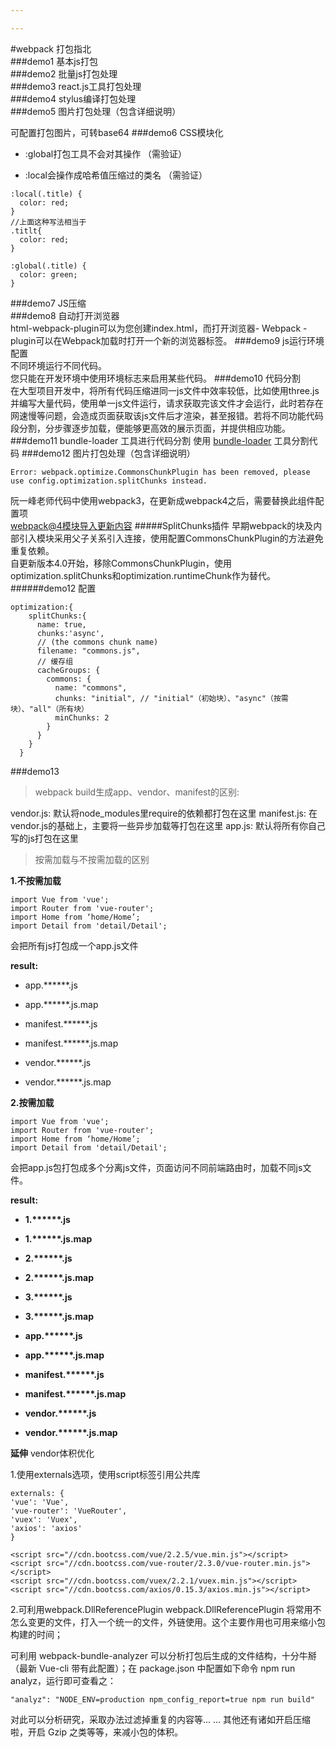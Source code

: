 ```yaml
---

---
```


#webpack 打包指北  <br>
###demo1 基本js打包 <br>
###demo2 批量js打包处理 <br>
###demo3 react.js工具打包处理 <br>
###demo4 stylus编译打包处理 <br>
###demo5 图片打包处理（包含详细说明） <br>

可配置打包图片，可转base64
###demo6 CSS模块化 <br>

* :global打包工具不会对其操作 （需验证）

* :local会操作成哈希值压缩过的类名 （需验证）

```
:local(.title) {
  color: red;
}
//上面这种写法相当于
.titlt{
  color: red;
}
 
:global(.title) {
  color: green;
}
```
###demo7 JS压缩 <br>
###demo8 自动打开浏览器 <br>
html-webpack-plugin可以为您创建index.html，而打开浏览器- Webpack -plugin可以在Webpack加载时打开一个新的浏览器标签。
###demo9 js运行环境配置 <br>
不同环境运行不同代码。<br>
您只能在开发环境中使用环境标志来启用某些代码。
###demo10 代码分割 <br>
在大型项目开发中，将所有代码压缩进同一js文件中效率较低，比如使用three.js并编写大量代码，使用单一js文件运行，请求获取完该文件才会运行，此时若存在网速慢等问题，会造成页面获取该js文件后才渲染，甚至报错。若将不同功能代码段分割，分步骤逐步加载，便能够更高效的展示页面，并提供相应功能。
###demo11 bundle-loader 工具进行代码分割
使用 [bundle-loader](https://www.npmjs.com/package/bundle-loader) 工具分割代码
###demo12 图片打包处理（包含详细说明） <br>
```
Error: webpack.optimize.CommonsChunkPlugin has been removed, please use config.optimization.splitChunks instead.
```
阮一峰老师代码中使用webpack3，在更新成webpack4之后，需要替换此组件配置项
<br>[webpack@4模块导入更新内容](https://www.webpackjs.com/plugins/split-chunks-plugin/#configuring-cache-groups)
#####SplitChunks插件
早期webpack的块及内部引入模块采用父子关系引入连接，使用配置CommonsChunkPlugin的方法避免重复依赖。
<br>自更新版本4.0开始，移除CommonsChunkPlugin，使用optimization.splitChunks和optimization.runtimeChunk作为替代。
######demo12 配置
```
optimization:{
    splitChunks:{
      name: true,
      chunks:'async',
      // (the commons chunk name)
      filename: "commons.js",
      // 缓存组
      cacheGroups: {
        commons: {
          name: "commons",
          chunks: "initial", // "initial"（初始块）、"async"（按需块）、"all"（所有块）
          minChunks: 2
        }
      }
    }
  }
```

###demo13  <br>
> webpack build生成app、vendor、manifest的区别:

vendor.js: 默认将node_modules里require的依赖都打包在这里
manifest.js: 在vendor.js的基础上，主要将一些异步加载等打包在这里
app.js: 默认将所有你自己写的js打包在这里
>按需加载与不按需加载的区别

**1.不按需加载**
```
import Vue from 'vue';
import Router from 'vue-router';
import Home from ‘home/Home’;
import Detail from 'detail/Detail';
```
会把所有js打包成一个app.js文件

**result:**

+ app.\*\*\*\*\*\*.js

+ app.\*\*\*\*\*\*.js.map

+ manifest.\*\*\*\*\*\*.js

+ manifest.\*\*\*\*\*\*.js.map

+ vendor.\*\*\*\*\*\*.js

+ vendor.\*\*\*\*\*\*.js.map

**2.按需加载**

```
import Vue from 'vue';
import Router from 'vue-router';
import Home from ‘home/Home’;
import Detail from 'detail/Detail';
```
会把app.js包打包成多个分离js文件，页面访问不同前端路由时，加载不同js文件。

**result:**

+ **1.\*\*\*\*\*\*.js**

+ **1.\*\*\*\*\*\*.js.map**

+ **2.\*\*\*\*\*\*.js**

+ **2.\*\*\*\*\*\*.js.map**

+ **3.\*\*\*\*\*\*.js**

+ **3.\*\*\*\*\*\*.js.map**

+ **app.\*\*\*\*\*\*.js**

+ **app.\*\*\*\*\*\*.js.map**

+ **manifest.\*\*\*\*\*\*.js**

+ **manifest.\*\*\*\*\*\*.js.map**

+ **vendor.\*\*\*\*\*\*.js**

+ **vendor.\*\*\*\*\*\*.js.map**

**延伸** vendor体积优化

1.使用externals选项，使用script标签引用公共库
```
externals: {
'vue': 'Vue',
'vue-router': 'VueRouter',
'vuex': 'Vuex',
'axios': 'axios'
}

<script src="//cdn.bootcss.com/vue/2.2.5/vue.min.js"></script>
<script src="//cdn.bootcss.com/vue-router/2.3.0/vue-router.min.js"></script>
<script src="//cdn.bootcss.com/vuex/2.2.1/vuex.min.js"></script>
<script src="//cdn.bootcss.com/axios/0.15.3/axios.min.js"></script>
```


2.可利用webpack.DllReferencePlugin webpack.DllReferencePlugin 将常用不怎么变更的文件，打入一个统一的文件，外链使用。这个主要作用也可用来缩小包构建的时间；

可利用 webpack-bundle-analyzer 可以分析打包后生成的文件结构，十分牛掰（最新 Vue-cli 带有此配置）；在 package.json 中配置如下命令 npm run analyz，运行即可查看之：

```"analyz": "NODE_ENV=production npm_config_report=true npm run build"```

对此可以分析研究，采取办法过滤掉重复的内容等... ... 其他还有诸如开启压缩啦，开启 Gzip 之类等等，来减小包的体积。
